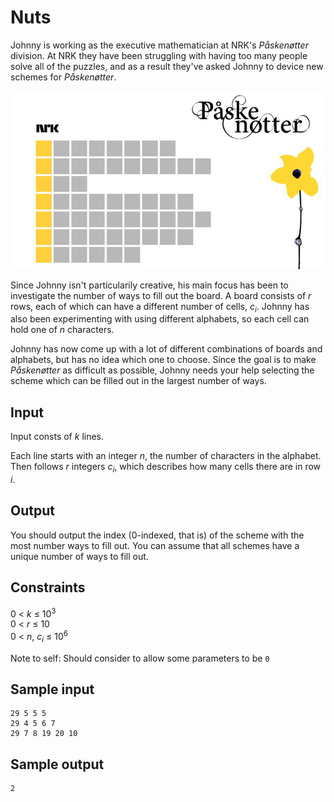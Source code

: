 # Nuts
Johnny is working as the executive mathematician at NRK's _Påskenøtter_ division. At NRK they have been struggling with having too many people solve all of the puzzles, and as a result they've asked Johnny to device new schemes for _Påskenøtter_.

![](nuts.png)

Since Johnny isn't particularily creative, his main focus has been to investigate the number of ways to fill out the board. A board consists of _r_ rows, each of which can have a different number of cells, _c<sub>i</sub>_. Johnny has also been experimenting with using different alphabets, so each cell can hold one of _n_ characters.

Johnny has now come up with a lot of different combinations of boards and alphabets, but has no idea which one to choose. Since the goal is to make _Påskenøtter_ as difficult as possible, Johnny needs your help selecting the scheme which can be filled out in the largest number of ways.

## Input
Input consts of _k_ lines.

Each line starts with an integer _n_, the number of characters in the alphabet. Then follows _r_ integers _c<sub>i</sub>_, which describes how many cells there are in row _i_.

## Output
You should output the index (0-indexed, that is) of the scheme with the most number ways to fill out. You can assume that all schemes have a unique number of ways to fill out.

## Constraints
0 < _k_ &le; 10<sup>3</sup>  
0 < _r_ &le; 10  
0 < _n_, _c<sub>i</sub>_ &le; 10<sup>6</sup>

Note to self: Should consider to allow some parameters to be `0`

## Sample input
```
29 5 5 5
29 4 5 6 7
29 7 8 19 20 10
```
## Sample output
```
2
```
